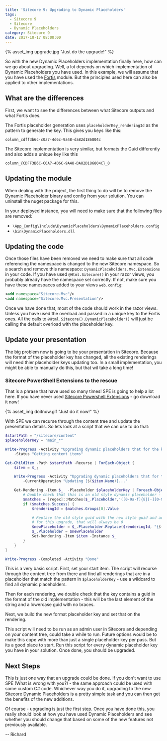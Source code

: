 ```yaml
---
title: 'Sitecore 9: Upgrading to Dynamic Placeholders'
tags:
  - Sitecore 9
  - Sitecore
  - Dynamic Placeholders
category: Sitecore 9
date: 2017-10-17 08:00:00
---
```



{% asset_img upgrade.jpg "Just do the upgrade!" %}

So with the new Dynamic Placeholders implementation finally here, how can we go about upgrading. Well, a lot depends on which implementation of Dynamic Placeholders you have used. In this example, we will assume that you have used the [Fortis](https://github.com/Fortis-Collection/dynamic-placeholders) module. But the principles used here can also be applied to other implementations.

## What are the differences

First, we want to see the differences between what Sitecore outputs and what Fortis does.

The Fortis placeholder generation uses `placeholderKey_renderingId` as the pattern to generate the key. This gives you keys like this:

```text
column_cdff3b6c-c0a7-4d6c-9a48-da82d186804c
```

The Sitecore implementation is very similar, but formats the Guid differently and also adds a unique key like this

```text
column_{CDFF3B6C-C0A7-4D6C-9A48-DA82D186804C}_0
```

## Updating the module

When dealing with the project, the first thing to do will be to remove the Dynamic Placeholder binary and config from your solution. You can uninstall the nuget package for this.

In your deployed instance, you will need to make sure that the following files are removed:

* `\App_Config\Include\DynamicPlaceholders\DynamicPlaceholders.config`
* `\bin\DynamicPlaceholders.dll`

## Updating the code

Once those files have been removed we need to make sure that all code referencing the namespace is changed to the new Sitecore namespace. So a search and remove this namespace: `DynamicPlaceholders.Mvc.Extensions` in your code. If you have used `@Html.Sitecore()` in your razor views, you probably already have the namespace set correctly. If not, make sure you have these namespaces added to your views `web.config`:

```xml
<add namespace="Sitecore.Mvc"/>
<add namespace="Sitecore.Mvc.Presentation"/>
```

Once we have done that, most of the code should work in the razor views. Unless you have used the overload and passed in a unique key to the Fortis ones. All the calls to `@Html.Sitecore().DynamicPlaceholder()` will just be calling the default overload with the placeholder key.

## Update your presentation

The big problem now is going to be your presentation in Sitecore. Because the format of the placeholder key has changed, all the existing renderings will need thier placeholder keys updating too. In a small implementation, you might be able to manually do this, but that wil take a long time!

### Sitecore PowerShell Extensions to the rescue

That is a phrase that have used so many times! SPE is going to help a lot here. If you have never used [Sitecore Powershell Extensions](https://marketplace.sitecore.net/Modules/Sitecore_PowerShell_console.aspx?sc_lang=en) - go download it now!

{% asset_img doitnow.gif "Just do it now!" %}

With SPE we can recurse through the content tree and update the presentation details. So lets look at a script that we can use to do that:

```PowerShell
$startPath = "/sitecore/content"
$placeholderKey = "main_*"

Write-Progress -Activity "Upgrading dynamic placeholders that for the key [$($placeholderKey)]" `
    -Status "Getting content items"

Get-ChildItem -Path $startPath -Recurse | ForEach-Object {
    $item = $_;

    Write-Progress -Activity "Upgrading dynamic placeholders that for the key [$($placeholderKey)]" `
        -CurrentOperation "Updating [$($item.Name)]..."

    Get-Rendering -Item $_  -Placeholder $placeholderKey | Foreach-Object {
        # Double check that this is an old style dynamic placeholder - should have a lowercase guid at the end of the string
        $matches = [regex]::Matches($_.Placeholder,'([0-9a-f]{8}[-][0-9a-f]{4}[-][0-9a-f]{4}[-][0-9a-f]{4}[-][0-9a-f]{12})$')
        if ($matches.Success) {
            $renderingId = $matches.Groups[0].Value

            # Replace the old style guid with the new style guid and add the unique number
            # for this upgrade, that will always be 0
            $newPlaceholder = $_.Placeholder.Replace($renderingId, "{$($renderingId.ToUpper())}_0")
            $_.Placeholder = $newPlaceholder
            Set-Rendering -Item $item -Instance $_
        }
    }
}

Write-Progress -Completed -Activity "Done"
```

This is a very basic script. First, set your start item. The script will recurse through the content tree from there and find all renderings that are in a placeholder that match the pattern in `$placeholderKey` - use a wildcard to find all dynamic placeholders.

Then for each rendering, we double check that the key contains a guid in the format of the old implementation - this will be the last element of the string and a lowercase guid with no braces.

Next, we build the new format placeholder key and set that on the rendering.

This script will need to be run as an admin user in Sitecore and depending on your content tree, could take a while to run. Future options would be to make this cope with more than just a single placeholder key per pass. But its a good place to start. Run this script for every dynamic placeholder key you have in your solution. Once done, you should be upgraded.

## Next Steps

This is just one way that an upgrade could be done. If you don't want to use SPE (What is wrong with you?) - the same approach could be used with some custom C# code. Whichever way you do it, upgrading to the new Sitecore Dynamic Placeholders is a pretty simple task and you can then get the benefits of the new additions.

Of course - upgrading is just the first step. Once you have done this, you really should look at how you have used Dynamic Placeholders and see whether you should change that based on some of the new features not previously available.

-- Richard